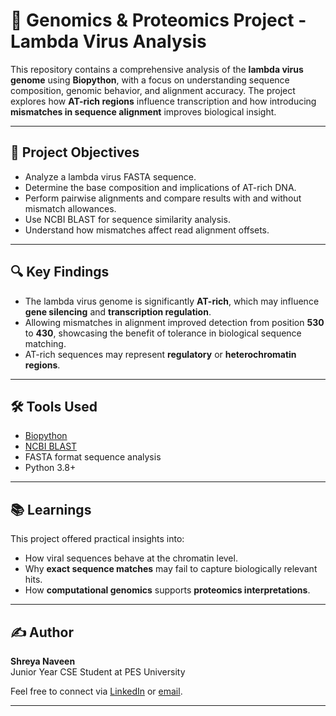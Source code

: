 # 🧬 Genomics & Proteomics Project - Lambda Virus Analysis

This repository contains a comprehensive analysis of the **lambda virus genome** using **Biopython**, with a focus on understanding sequence composition, genomic behavior, and alignment accuracy. The project explores how **AT-rich regions** influence transcription and how introducing **mismatches in sequence alignment** improves biological insight.

---

## 🧪 Project Objectives

- Analyze a lambda virus FASTA sequence.
- Determine the base composition and implications of AT-rich DNA.
- Perform pairwise alignments and compare results with and without mismatch allowances.
- Use NCBI BLAST for sequence similarity analysis.
- Understand how mismatches affect read alignment offsets.

---

## 🔍 Key Findings

- The lambda virus genome is significantly **AT-rich**, which may influence **gene silencing** and **transcription regulation**.
- Allowing mismatches in alignment improved detection from position **530** to **430**, showcasing the benefit of tolerance in biological sequence matching.
- AT-rich sequences may represent **regulatory** or **heterochromatin regions**.

---

## 🛠️ Tools Used

- [Biopython](https://biopython.org/)
- [NCBI BLAST](https://blast.ncbi.nlm.nih.gov/Blast.cgi)
- FASTA format sequence analysis
- Python 3.8+

---

## 📚 Learnings

This project offered practical insights into:

- How viral sequences behave at the chromatin level.
- Why **exact sequence matches** may fail to capture biologically relevant hits.
- How **computational genomics** supports **proteomics interpretations**.

---

## ✍️ Author

**Shreya Naveen**  
Junior Year CSE Student at PES University

Feel free to connect via [LinkedIn](https://www.linkedin.com/) or [email](mailto:your.email@example.com).

---
